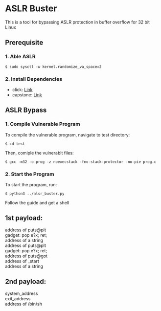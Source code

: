 # ASLR Buster
This is a tool for bypassing ASLR protection in buffer overflow for 32 bit Linux

## Prerequisite

### 1. Able ASLR

~~~
$ sudo sysctl -w kernel.randomize_va_space=2
~~~

### 2. Install Dependencies
- click: [Link](https://pypi.org/project/click/)
- capstone: [Link](https://www.capstone-engine.org/documentation.html)

## ASLR Bypass

### 1. Compile Vulnerable Program
To compile the vulnerable program, navigate to test directory:

~~~
$ cd test
~~~

Then, comiple the vulnerablt files:

~~~
$ gcc -m32 -o prog -z noexecstack -fno-stack-protector -no-pie prog.c
~~~

### 2. Start the Program

To start the program, run:

~~~
$ python3 ../alsr_buster.py
~~~

Follow the guide and get a shell


## 1st payload:
address of puts@plt\
gadget: pop e?x; ret;\
address of a string\
address of puts@plt\
gadget: pop e?x; ret;\
address of puts@got\
address of _start\
address of a string

## 2nd payload:
system_address\
exit_address\
address of /bin/sh
